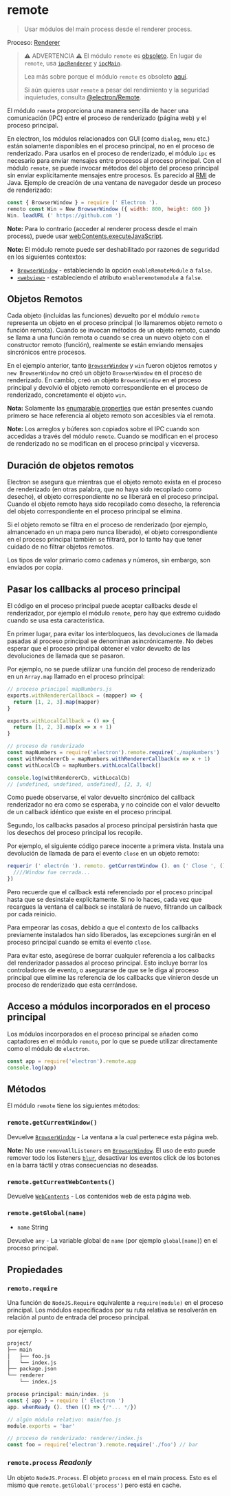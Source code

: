 # remote

> Usar módulos del main process desde el renderer process.

Proceso: [Renderer](../glossary.md#renderer-process)

> ⚠️ ADVERTENCIA ⚠️ El módulo  `remote` es [obsoleto](https://github.com/electron/electron/issues/21408). En lugar de `remote`, usa [`ipcRenderer`](ipc-renderer.md) y [`ipcMain`](ipc-main.md).
> 
> Lea más sobre porque el módulo `remote` es obsoleto [aquí](https://medium.com/@nornagon/electrons-remote-module-considered-harmful-70d69500f31).
> 
> Si aún quieres usar `remote` a pesar del rendimiento y la seguridad inquietudes, consulta [@electron/Remote](https://github.com/electron/remote).

El módulo `remote` proporciona una manera sencilla de hacer una comunicación (IPC) entre el proceso de renderizado (página web) y el proceso principal.

En electron, los módulos relacionados con GUI (como `dialog`, `menu` etc.) están solamente disponibles en el proceso principal, no en el proceso de renderizado. Para usarlos en el proceso de renderizado, el módulo `ipc` es necesario para enviar mensajes entre procesos al proceso principal. Con el módulo `remote`, se puede invocar métodos del objeto del proceso principal sin enviar explícitamente mensajes entre procesos. Es parecido al [RMI][rmi] de Java. Ejemplo de creación de una ventana de navegador desde un proceso de renderizado:

```javascript
const { BrowserWindow } = require (' Electron ').
remoto const Win = New BrowserWindow ({ width: 800, height: 600 })
Win. loadURL (' https://github.com ')
```

**Note:** Para lo contrario (acceder al renderer process desde el main process), puede usar [webContents.executeJavaScript](web-contents.md#contentsexecutejavascriptcode-usergesture).

**Note:** El módulo remote puede ser deshabilitado por razones de seguridad en los siguientes contextos:

- [`BrowserWindow`](browser-window.md) - estableciendo la opción `enableRemoteModule` a `false`.
- [`<webview>`](webview-tag.md) - estableciendo el atributo `enableremotemodule` a `false`.

## Objetos Remotos

Cada objeto (incluidas las funciones) devuelto por el módulo `remote` representa un objeto en el proceso principal (lo llamaremos objeto remoto o función remota). Cuando se invocan métodos de un objeto remoto, cuando se llama a una función remota o cuando se crea un nuevo objeto con el constructor remoto (función), realmente se están enviando mensajes sincrónicos entre procesos.

En el ejemplo anterior, tanto [`BrowserWindow`](browser-window.md) y `win` fueron objetos remotos y `new BrowserWindow` no creó un objeto `BrowserWindow` en el proceso de renderizado. En cambio, creó un objeto `BrowserWindow` en el proceso principal y devolvió el objeto remoto correspondiente en el proceso de renderizado, concretamente el objeto `win`.

**Nota:** Solamente las [enumarable properties][enumerable-properties] que están presentes cuando primero se hace referencia al objeto remoto son accesibles vía el remota.

**Note:** Los arreglos y búferes son copiados sobre el IPC cuando son accedidas a través del módulo `remote`. Cuando se modifican en el proceso de renderizado no se modifican en el proceso principal y viceversa.

## Duración de objetos remotos

Electron se asegura que mientras que el objeto remoto exista en el proceso de renderizado (en otras palabra, que no haya sido recopilado como desecho), el objeto correspondiente no se liberará en el proceso principal. Cuando el objeto remoto haya sido recopilado como desecho, la referencia del objeto correspondiente en el proceso principal se elimina.

Si el objeto remoto se filtra en el proceso de renderizado (por ejemplo, almancenado en un mapa pero nunca liberado), el objeto correspondiente en el proceso principal también se filtrará, por lo tanto hay que tener cuidado de no filtrar objetos remotos.

Los tipos de valor primario como cadenas y números, sin embargo, son enviados por copia.

## Pasar los callbacks al proceso principal

El código en el proceso principal puede aceptar callbacks desde el renderizador, por ejemplo el módulo `remote`, pero hay que extremo cuidado cuando se usa esta característica.

En primer lugar, para evitar los interbloqueos, las devoluciones de llamada pasadas al proceso principal se denominan asincrónicamente. No debes esperar que el proceso principal obtener el valor devuelto de las devoluciones de llamada que se pasaron.

Por ejemplo, no se puede utilizar una función del proceso de renderizado en un `Array.map` llamado en el proceso principal:

```javascript
// proceso principal mapNumbers.js
exports.withRendererCallback = (mapper) => {
  return [1, 2, 3].map(mapper)
}

exports.withLocalCallback = () => {
  return [1, 2, 3].map(x => x + 1)
}
```

```javascript
// proceso de renderizado
const mapNumbers = require('electron').remote.require('./mapNumbers')
const withRendererCb = mapNumbers.withRendererCallback(x => x + 1)
const withLocalCb = mapNumbers.withLocalCallback()

console.log(withRendererCb, withLocalCb)
// [undefined, undefined, undefined], [2, 3, 4]
```

Como puede observarse, el valor devuelto sincrónico del callback renderizador no era como se esperaba, y no coincide con el valor devuelto de un callback idéntico que existe en el proceso principal.

Segundo, los callbacks pasados al proceso principal persistirán hasta que los desechos del proceso principal los recopile.

Por ejemplo, el siguiente código parece inocente a primera vista. Instala una devolución de llamada de para el evento `close` en un objeto remoto:

```javascript
requerir (' electrón '). remoto. getCurrentWindow (). on (' Close ', () => {
  ////Window fue cerrada...
})
```

Pero recuerde que el callback está referenciado por el proceso principal hasta que se desinstale explícitamente. Si no lo haces, cada vez que recargues la ventana el callback se instalará de nuevo, filtrando un callback por cada reinicio.

Para empeorar las cosas, debido a que el contexto de los callbacks previamente instalados han sido liberados, las excepciones surgirán en el proceso principal cuando se emita el evento `close`.

Para evitar esto, asegúrese de borrar cualquier referencia a los callbacks del renderizador passados al proceso principal. Esto incluye borrar los controladores de evento, o asegurarse de que se le diga al proceso principal que elimine las referencia de los callbacks que vinieron desde un proceso de renderizado que esta cerrándose.

## Acceso a módulos incorporados en el proceso principal

Los módulos incorporados en el proceso principal se añaden como captadores en el módulo `remoto`, por lo que se puede utilizar directamente como el módulo de `electron`.

```javascript
const app = require('electron').remote.app
console.log(app)
```

## Métodos

El módulo `remote` tiene los siguientes métodos:

### `remote.getCurrentWindow()`

Devuelve [`BrowserWindow`](browser-window.md) - La ventana a la cual pertenece esta página web.

**Note:** No use `removeAllListeners` en [`BrowserWindow`](browser-window.md). El uso de esto puede remover todo los listeners [`blur`](https://developer.mozilla.org/en-US/docs/Web/Events/blur), desactivar los eventos click de los botones en la barra táctil y otras consecuencias no deseadas.

### `remote.getCurrentWebContents()`

Devuelve [`WebContents`](web-contents.md) - Los contenidos web de esta página web.

### `remote.getGlobal(name)`

* `name` String

Devuelve `any` - La variable global de `name` (por ejemplo `global[name]`) en el proceso principal.

## Propiedades

### `remoto.require`

Una función de `NodeJS.Require` equivalente a `require(module)` en el proceso principal. Los módulos especificados por su ruta relativa se resolverán en relación al punto de entrada del proceso principal.

por ejemplo.

```sh
project/
├── main
│   ├── foo.js
│   └── index.js
├── package.json
└── renderer
    └── index.js
```

```js
proceso principal: main/index. js
const { app } = require (' Electron ')
app. whenReady (). then (() => {/*... */})
```

```js
// algún módulo relativo: main/foo.js
module.exports = 'bar'
```

```js
// proceso de renderizado: renderer/index.js
const foo = require('electron').remote.require('./foo') // bar
```

### `remote.process` _Readonly_

Un objeto `NodeJS.Process`.  El objeto `process` en el main process. Esto es el mismo que `remote.getGlobal('process')` pero está en cache.

[rmi]: https://en.wikipedia.org/wiki/Java_remote_method_invocation
[enumerable-properties]: https://developer.mozilla.org/en-US/docs/Web/JavaScript/Enumerability_and_ownership_of_properties
